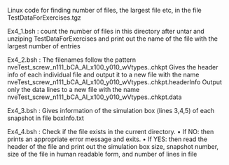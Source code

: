 Linux code for finding number of files, the largest file etc, in the file TestDataForExercises.tgz

Ex4_1.bsh :
 count the number of files in this directory after untar and unziping TestDataForExercises and print out the name of the file with the largest number of entries
 
Ex4_2.bsh :
 The filenames follow the pattern
 nveTest_screw_n111_bCA_Al_x100_y010_wVtypes.<snapshotNum>.chkpt
 Gives the header info of each individual file and output it to a new file with the name
 nveTest_screw_n111_bCA_Al_x100_y010_wVtypes.<snapshotNum>.chkpt.headerInfo
 Output only the data lines to a new file with the name
 nveTest_screw_n111_bCA_Al_x100_y010_wVtypes.<snapshotNum>.chkpt.data

Ex4_3.bsh :
  Gives information of the simulation box (lines 3,4,5) of each snapshot in file boxInfo.txt

Ex4_4.bsh :
  Check if the file exists in the current directory. 
  • If NO: then prints an appropriate error message and exits.
  • If YES: then read the header of the file and print out the simulation box size, snapshot
    number, size of the file in human readable form, and number of lines in file 
